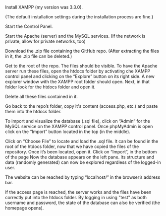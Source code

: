 Install XAMPP (my version was 3.3.0).

(The default installation settings during the installation process are fine.)

Start the Control Panel.

Start the Apache (server) and the MySQL services.
(If the network is private, allow for private networks, too)

Download the .zip file containing the GitHub repo.
(After extracting the files in it, the .zip file can be deleted.)

Get to the root of the repo. The files should be visible.
To have the Apache server run these files, open the htdocs folder by activating che XAMPP control panel and clicking on the “Explore” button on its right side.
A new explorer window with the XAMPP root folder should open. Next, in that folder look for the htdocs folder and open it.

Delete all these files contained in it.

Go back to the repo’s folder, copy it's content (access.php, etc.) and paste them into the htdocs folder.

To import and visualize the database (.sql file), click on “Admin” for the MySQL service on the XAMPP control panel.
Once phpMyAdmin is open click on the “Import” button located in the top (in the middle).

Click on “Choose File” to locate and load the .sql file. It can be found in the root of the htdocs folder, now that we have copied the files of the repository.
Once it’s been located, open it.
Click on “Import”, in the bottom of the page
Now the database appears on the left pane.
Its structure and data (randomly generated) can now be explored regardless of the logged-in user.

The website can be reached by typing “localhost/” in the browser’s address bar.

If the access page is reached, the server works and the files have been correctly put into the htdocs folder.
By logging in using "test" as both username and password, the state of the database can also be verified (the homepage opens).
